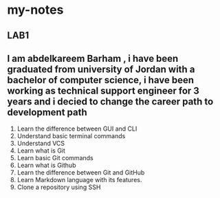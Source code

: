 # my-notes
LAB1
---
I am abdelkareem Barham , i have been graduated from university of Jordan with a bachelor of computer science, i have been working as technical support engineer for 3 years and i decied to change the career path to development path 
---
<ol>
<li>Learn the difference between GUI and CLI</li>
<li>Understand basic terminal commands
</li>
<li>Understand VCS
</li>
<li>Learn what is Git
</li>
<li>Learn basic Git commands
</li>
<li>Learn what is Github
</li>
<li>Learn the difference between Git and GitHub
</li>
<li>Learn Markdown language with its features.
</li>
<li>Clone a repository using SSH
</li>
</ol>